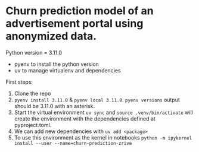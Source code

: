 # Churn prediction model of an advertisement portal using anonymized data.

Python version = 3.11.0 
- pyenv to install the python version
- uv to manage virtualenv and dependencies

First steps:
1. Clone the repo
2. `pyenv install 3.11.0` & `pyenv local 3.11.0`. `pyenv versions` output should be 3.11.0 with an asterisk.
3. Start the virtual environment `uv sync` and `source .venv/bin/activate` will create the environment with the dependencies defined at pyproject.toml.
4. We can add new dependencies with `uv add <package>`
5. To use this environment as the kernel in notebooks `python -m ipykernel install --user --name=churn-prediction-zrive`



